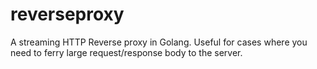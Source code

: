 # reverseproxy

A streaming HTTP Reverse proxy in Golang. Useful for cases where you need to ferry large request/response body to the server.
